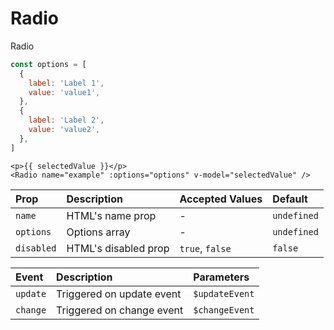 # Radio

Radio

<CkRadioExample/>

```js
const options = [
  {
    label: 'Label 1',
    value: 'value1',
  },
  {
    label: 'Label 2',
    value: 'value2',
  },
]
```

```vue
<p>{{ selectedValue }}</p>
<Radio name="example" :options="options" v-model="selectedValue" />
```

| Prop       | Description          | Accepted Values | Default     |
| :--------- | :------------------- | :-------------- | :---------- |
| `name`     | HTML's name prop     | -               | `undefined` |
| `options`  | Options array        | -               | `undefined` |
| `disabled` | HTML's disabled prop | `true`, `false` | `false`     |

| Event    | Description               | Parameters     |
| :------  | :------------------------ | :------------- |
| `update` | Triggered on update event | `$updateEvent` |
| `change` | Triggered on change event | `$changeEvent` |


<script setup>
import CkRadioExample from './CkRadioExample.vue'
</script>
